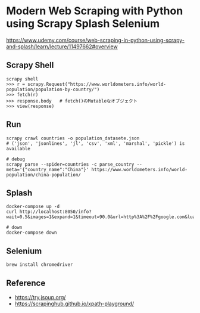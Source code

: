 # Modern Web Scraping with Python using Scrapy Splash Selenium

https://www.udemy.com/course/web-scraping-in-python-using-scrapy-and-splash/learn/lecture/11497662#overview

## Scrapy Shell

```terminal
scrapy shell
>>> r = scrapy.Request("https://www.worldometers.info/world-population/population-by-country/")
>>> fetch(r)
>>> response.body   # fetch()のMutableなオブジェクト
>>> view(response)
```

## Run

```terminal
scrapy crawl countries -o population_datasete.json
# ('json', 'jsonlines', 'jl', 'csv', 'xml', 'marshal', 'pickle') is available

# debug
scrapy parse --spider=countries -c parse_country --meta='{"country_name":"China"}' https://www.worldometers.info/world-population/china-population/
```

## Splash

```terminal
docker-compose up -d
curl http://localhost:8050/info?wait=0.5&images=1&expand=1&timeout=90.0&url=http%3A%2F%2Fgoogle.com&lua_source=function+main%28splash%2C+args%29%0D%0A++assert%28splash%3Ago%28args.url%29%29%0D%0A++assert%28splash%3Await%280.5%29%29%0D%0A++return+%7B%0D%0A++++html+%3D+splash%3Ahtml%28%29%2C%0D%0A++++png+%3D+splash%3Apng%28%29%2C%0D%0A++++har+%3D+splash%3Ahar%28%29%2C%0D%0A++%7D%0D%0Aend

# down
docker-compose down
```

## Selenium

```terminal
brew install chromedriver
```

## Reference

- https://try.jsoup.org/
- https://scrapinghub.github.io/xpath-playground/
